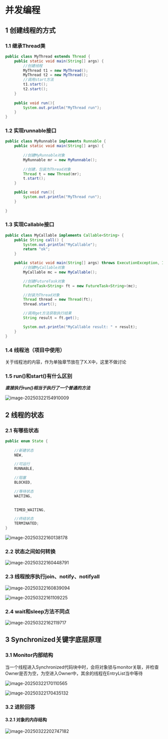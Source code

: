 # 并发编程

## 1 创建线程的方式

### 1.1 继承Thread类 

```java
public class MyThread extends Thread {
    public static void main(String[] args) {
        //创建线程
        MyThread t1 = new MyThread();
        MyThread t2 = new MyThread();
        //调用start方法
        t1.start();
        t2.start();
    }
    
    public void run(){
        System.out.println("MyThread run");
    }
}
```

### 1.2 实现runnable接口

```java
public class MyRunnable implements Runnable {
    public static void main(String[] args) {
        
        //创建MyRunnable对象
        MyRunnable mr = new MyRunnable();
        
        //创建，包装为Thread对象
        Thread t = new Thread(mr);
        t.start();
    }

    public void run(){
        System.out.println("MyThread run");
    }
    
}
```

### 1.3 实现Callable接口

```java
public class MyCallable implements Callable<String> {
    public String call() {
        System.out.println("MyCallable");
        return "ok";
    }

    public static void main(String[] args) throws ExecutionException, InterruptedException {
        //创建MyCallable对象
        MyCallable mc = new MyCallable();

        //创建FutureTask对象
        FutureTask<String> ft = new FutureTask<String>(mc);

        //封装为Thread对象
        Thread thread = new Thread(ft);
        thread.start();

        //调用get方法获取执行结果
        String result = ft.get();

        System.out.println("MyCallable result: " + result);
    }
}
```

### 1.4 线程池（项目中使用）

关于线程池的内容，作为单独章节放在了X.X中，这里不做讨论

### 1.5 run()和start()有什么区别

***直接执行run()相当于执行了一个普通的方法***

![image-20250322154910009](https://java-sky-take-outzyd.oss-cn-beijing.aliyuncs.com/typora/20250322154910056.png)

## 2 线程的状态

### 2.1 有哪些状态

```java
public enum State {
    
    //新建状态
    NEW,

    //可运行
    RUNNABLE,

	//阻塞
    BLOCKED,

	//等待状态
    WAITING,

	
    TIMED_WAITING,

	//终结状态
    TERMINATED;
}
```

![image-20250322160138178](https://java-sky-take-outzyd.oss-cn-beijing.aliyuncs.com/typora/20250322160138270.png)

### 2.2 状态之间如何转换

![image-20250322160448791](https://java-sky-take-outzyd.oss-cn-beijing.aliyuncs.com/typora/20250322160448846.png)

### 2.3 线程按序执行join、notify、notifyall

![image-20250322160839094](https://java-sky-take-outzyd.oss-cn-beijing.aliyuncs.com/typora/20250322160839144.png)

![image-20250322161109225](https://java-sky-take-outzyd.oss-cn-beijing.aliyuncs.com/typora/20250322161109273.png)

### 2.4 wait和sleep方法不同点

![image-20250322162119717](https://java-sky-take-outzyd.oss-cn-beijing.aliyuncs.com/typora/20250322162119799.png)

## 3 Synchronized关键字底层原理

### 3.1 Monitor内部结构

当一个线程进入Synchronized代码块中时，会将对象锁与monitor关联，并检查Owner是否为空，为空进入Owner中，其余的线程在EntryList当中等待

![image-20250322170110565](https://java-sky-take-outzyd.oss-cn-beijing.aliyuncs.com/typora/20250322170110659.png)

![image-20250322170435132](https://java-sky-take-outzyd.oss-cn-beijing.aliyuncs.com/typora/20250322170435201.png)

### 3.2 进阶回答

#### 3.2.1 对象的内存结构

![image-20250322202747182](https://java-sky-take-outzyd.oss-cn-beijing.aliyuncs.com/typora/20250322202747300.png)